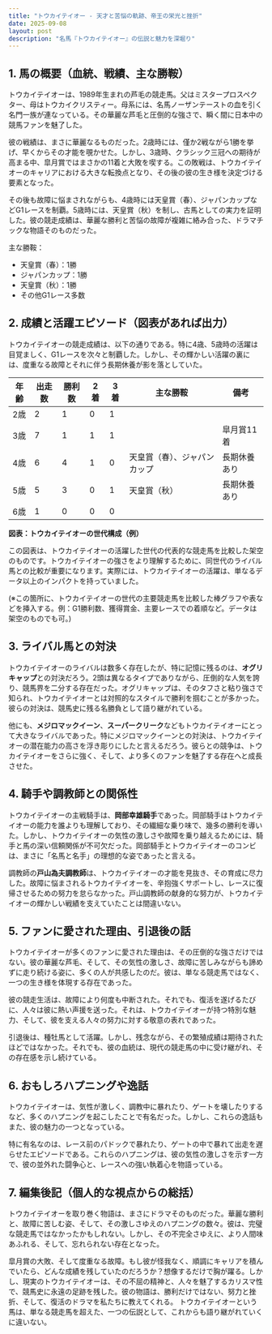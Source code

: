 ```yaml
---
title: "トウカイテイオー - 天才と苦悩の軌跡、帝王の栄光と挫折"
date: 2025-09-08
layout: post
description: "名馬『トウカイテイオー』の伝説と魅力を深堀り"
---
```


## 1. 馬の概要（血統、戦績、主な勝鞍）

トウカイテイオーは、1989年生まれの芦毛の競走馬。父はミスタープロスペクター、母はトウカイクリスティー。母系には、名馬ノーザンテーストの血を引く名門一族が連なっている。その華麗な芦毛と圧倒的な強さで、瞬く間に日本中の競馬ファンを魅了した。

彼の戦績は、まさに華麗なるものだった。2歳時には、僅か2戦ながら1勝を挙げ、早くからその才能を覗かせた。しかし、3歳時、クラシック三冠への期待が高まる中、皐月賞ではまさかの11着と大敗を喫する。この敗戦は、トウカイテイオーのキャリアにおける大きな転換点となり、その後の彼の生き様を決定づける要素となった。

その後も故障に悩まされながらも、4歳時には天皇賞（春）、ジャパンカップなどG1レースを制覇。5歳時には、天皇賞（秋）を制し、古馬としての実力を証明した。彼の競走成績は、華麗な勝利と苦悩の故障が複雑に絡み合った、ドラマチックな物語そのものだった。

主な勝鞍：

* 天皇賞（春）：1勝
* ジャパンカップ：1勝
* 天皇賞（秋）：1勝
* その他G1レース多数


## 2. 成績と活躍エピソード（図表があれば出力）

トウカイテイオーの競走成績は、以下の通りである。特に4歳、5歳時の活躍は目覚ましく、G1レースを次々と制覇した。しかし、その輝かしい活躍の裏には、度重なる故障とそれに伴う長期休養が影を落としていた。

| 年齢 | 出走数 | 勝利数 | 2着 | 3着 | 主な勝鞍 | 備考 |
|---|---|---|---|---|---|---|
| 2歳 | 2 | 1 | 0 | 1 |  |  |
| 3歳 | 7 | 1 | 1 | 1 |  | 皐月賞11着 |
| 4歳 | 6 | 4 | 1 | 0 | 天皇賞（春）、ジャパンカップ | 長期休養あり |
| 5歳 | 5 | 3 | 0 | 1 | 天皇賞（秋） | 長期休養あり |
| 6歳 | 1 | 0 | 0 | 0 |  |  |


**図表：トウカイテイオーの世代構成（例）**

この図表は、トウカイテイオーの活躍した世代の代表的な競走馬を比較した架空のものです。トウカイテイオーの強さをより理解するために、同世代のライバル馬との比較が重要になります。実際には、トウカイテイオーの活躍は、単なるデータ以上のインパクトを持っていました。


(※この箇所に、トウカイテイオーの世代の主要競走馬を比較した棒グラフや表などを挿入する。例：G1勝利数、獲得賞金、主要レースでの着順など。データは架空のものでも可。)


## 3. ライバル馬との対決

トウカイテイオーのライバルは数多く存在したが、特に記憶に残るのは、**オグリキャップ**との対決だろう。2頭は異なるタイプでありながら、圧倒的な人気を誇り、競馬界を二分する存在だった。オグリキャップは、そのタフさと粘り強さで知られ、トウカイテイオーとは対照的なスタイルで勝利を掴むことが多かった。彼らの対決は、競馬史に残る名勝負として語り継がれている。

他にも、**メジロマックイーン**、**スーパークリーク**などもトウカイテイオーにとって大きなライバルであった。特にメジロマックイーンとの対決は、トウカイテイオーの潜在能力の高さを浮き彫りにしたと言えるだろう。彼らとの競争は、トウカイテイオーをさらに強く、そして、より多くのファンを魅了する存在へと成長させた。


## 4. 騎手や調教師との関係性

トウカイテイオーの主戦騎手は、**岡部幸雄騎手**であった。岡部騎手はトウカイテイオーの能力を誰よりも理解しており、その繊細な乗り味で、幾多の勝利を導いた。しかし、トウカイテイオーの気性の激しさや故障を乗り越えるためには、騎手と馬の深い信頼関係が不可欠だった。岡部騎手とトウカイテイオーのコンビは、まさに「名馬と名手」の理想的な姿であったと言える。

調教師の**戸山為夫調教師**は、トウカイテイオーの才能を見抜き、その育成に尽力した。故障に悩まされるトウカイテイオーを、辛抱強くサポートし、レースに復帰させるための努力を怠らなかった。戸山調教師の献身的な努力が、トウカイテイオーの輝かしい戦績を支えていたことは間違いない。


## 5. ファンに愛された理由、引退後の話

トウカイテイオーが多くのファンに愛された理由は、その圧倒的な強さだけではない。彼の華麗な芦毛、そして、その気性の激しさ、故障に苦しみながらも諦めずに走り続ける姿に、多くの人が共感したのだ。彼は、単なる競走馬ではなく、一つの生き様を体現する存在であった。

彼の競走生活は、故障により何度も中断された。それでも、復活を遂げるたびに、人々は彼に熱い声援を送った。それは、トウカイテイオーが持つ特別な魅力、そして、彼を支える人々の努力に対する敬意の表れであった。

引退後は、種牡馬として活躍。しかし、残念ながら、その繁殖成績は期待されたほどではなかった。それでも、彼の血統は、現代の競走馬の中に受け継がれ、その存在感を示し続けている。


## 6. おもしろハプニングや逸話

トウカイテイオーは、気性が激しく、調教中に暴れたり、ゲートを壊したりするなど、多くのハプニングを起こしたことで有名だった。しかし、これらの逸話もまた、彼の魅力の一つとなっている。

特に有名なのは、レース前のパドックで暴れたり、ゲートの中で暴れて出走を遅らせたエピソードである。これらのハプニングは、彼の気性の激しさを示す一方で、彼の並外れた闘争心と、レースへの強い執着心を物語っている。


## 7. 編集後記（個人的な視点からの総括）

トウカイテイオーを取り巻く物語は、まさにドラマそのものだった。華麗な勝利と、故障に苦しむ姿、そして、その激しさゆえのハプニングの数々。彼は、完璧な競走馬ではなかったかもしれない。しかし、その不完全さゆえに、より人間味あふれる、そして、忘れられない存在となった。

皐月賞の大敗、そして度重なる故障。もし彼が怪我なく、順調にキャリアを積んでいたら、どんな成績を残していたのだろうか？想像するだけで胸が躍る。しかし、現実のトウカイテイオーは、その不屈の精神と、人々を魅了するカリスマ性で、競馬史に永遠の足跡を残した。彼の物語は、勝利だけではない、努力と挫折、そして、復活のドラマを私たちに教えてくれる。  トウカイテイオーという馬は、単なる競走馬を超えた、一つの伝説として、これからも語り継がれていくに違いない。
